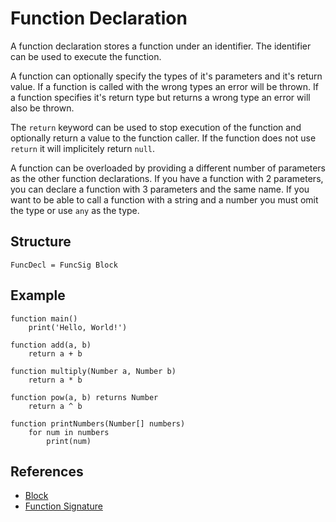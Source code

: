 # Function Declaration

A function declaration stores a function under an identifier. The identifier can be used to execute the function.

A function can optionally specify the types of it's parameters and it's return value. If a function is called with the wrong types an error will be thrown. If a function specifies it's return type but returns a wrong type an error will also be thrown.

The `return` keyword can be used to stop execution of the function and optionally return a value to the function caller. If the function does not use `return` it will implicitely return `null`.

A function can be overloaded by providing a different number of parameters as the other function declarations. If you have a function with 2 parameters, you can declare a function with 3 parameters and the same name. If you want to be able to call a function with a string and a number you must omit the type or use `any` as the type.

## Structure

```grammar
FuncDecl = FuncSig Block
```

## Example

```syntek
function main()
	print('Hello, World!')

function add(a, b)
	return a + b

function multiply(Number a, Number b)
	return a * b

function pow(a, b) returns Number
	return a ^ b

function printNumbers(Number[] numbers)
	for num in numbers
		print(num)
```

## References

- [Block](/spec/grammar/syntactic/#block)
- [Function Signature](/spec/grammar/syntactic/#function-signature)
